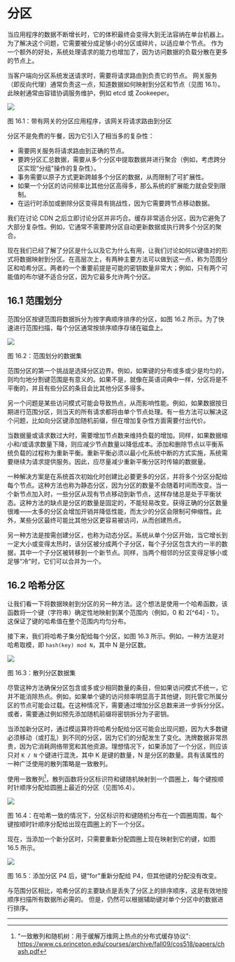 # 分区

当应用程序的数据不断增长时，它的体积最终会变得大到无法容纳在单台机器上。 为了解决这个问题，它需要被分成足够小的分区或碎片，以适应单个节点。 作为一个额外的好处，系统处理请求的能力也增加了，因为访问数据的负载分散在更多的节点上。

当客户端向分区系统发送请求时，需要将请求路由到负责它的节点。 网关服务（即反向代理）通常负责这一点，知道数据如何映射到分区和节点（见图 16.1）。 此映射通常由容错协调服务维护，例如 etcd 或 Zookeeper。

![](../images/16/16-01.png)

图 16.1：带有网关的分区应用程序，该网关将请求路由到分区

分区不是免费的午餐，因为它引入了相当多的复杂性：

- 需要网关服务将请求路由到正确的节点。
- 要跨分区汇总数据，需要从多个分区中提取数据并进行聚合（例如，考虑跨分区实现“分组"操作的复杂性）。
- 事务需要以原子方式更新跨越多个分区的数据，从而限制了可扩展性。
- 如果一个分区的访问频率比其他分区高得多，那么系统的扩展能力就会受到限制。
- 在运行时添加或删除分区变得具有挑战性，因为它需要跨节点移动数据。

我们在讨论 CDN 之后立即讨论分区并非巧合。缓存非常适合分区，因为它避免了大部分复杂性。例如，它通常不需要跨分区自动更新数据或执行跨多个分区的聚合。

现在我们已经了解了分区是什么以及它为什么有用，让我们讨论如何以键值对的形式将数据映射到分区。在高层次上，有两种主要方法可以做到这一点，称为范围分区和哈希分区。两者的一个重要前提是可能的密钥数量非常大；例如，只有两个可能值的布尔键不适合分区，因为它最多允许两个分区。

## 16.1 范围划分

范围分区按键范围将数据拆分为按字典顺序排序的分区，如图 16.2 所示。为了快速进行范围扫描，每个分区通常按排序顺序存储在磁盘上。

![](../images/16/16-02.png)

图 16.2：范围划分的数据集

范围分区的第一个挑战是选择分区边界。例如，如果键的分布或多或少是均匀的，则均匀地分割键范围是有意义的。如果不是，就像在英语词典中一样，分区将是不平衡的，并且有些分区的条目会比其他分区多得多。

另一个问题是某些访问模式可能会导致热点，从而影响性能。例如，如果数据按日期进行范围分区，则当天的所有请求都将由单个节点处理。有一些方法可以解决这个问题，比如向分区键添加随机前缀，但在增加复杂性方面需要付出代价。

当数据量或请求数过大时，需要增加节点数来维持负载的增加。同样，如果数据缩小和/或请求数量下降，则应减少节点数量以降低成本。添加和删除节点以平衡系统负载的过程称为重新平衡。重新平衡必须以最小化系统中断的方式实施，系统需要继续为请求提供服务。因此，应尽量减少重新平衡分区时传输的数据量。

一种解决方案是在系统首次初始化时创建比必要更多的分区，并将多个分区分配给每个节点。这种方法也称为静态分区，因为分区的数量不会随着时间而改变。当一个新节点加入时，一些分区从现有节点移动到新节点，这样存储总是处于平衡状态。这种方法的缺点是分区的数量是固定的，不能轻易改变。获得正确的分区数量很难——太多的分区会增加开销并降低性能，而太少的分区会限制可伸缩性。此外，某些分区最终可能比其他分区更容易被访问，从而创建热点。

另一种方法是按需创建分区，也称为动态分区。系统从单个分区开始，当它增长到一定大小或变得太热时，该分区被分成两个子分区，每个子分区包含大约一半的数据，其中一个子分区被转移到一个新节点。同样，当两个相邻的分区变得足够小或足够“冷"时，它们可以合并为一个。

## 16.2 哈希分区

让我们看一下将数据映射到分区的另一种方法。这个想法是使用一个哈希函数，该函数将一个键（字符串）确定性地映射到某个范围内（例如，0 和
2[^64] - 1）。这保证了键的哈希值在整个范围内均匀分布。

接下来，我们将哈希子集分配给每个分区，如图 16.3 所示。例如，一种方法是对哈希取模，即 ```hash(key) mod N```，其中 N 是分区数。

![](../images/16/16-03.png)

图 16.3：散列分区数据集

尽管这种方法确保分区包含或多或少相同数量的条目，但如果访问模式不统一，它并不能消除热点。例如，如果单个键的访问频率明显高于其他键，则托管它所属分区的节点可能会过载。在这种情况下，需要通过增加分区总数来进一步拆分分区。或者，需要通过例如预先添加随机前缀将密钥拆分为子密钥。

当添加新分区时，通过模运算符将哈希分配给分区可能会出现问题，因为大多数键必须移动（或打乱）到不同的分区，因为它们的分配发生了变化。洗牌数据非常昂贵，因为它消耗网络带宽和其他资源。理想情况下，如果添加了一个分区，则应该只对 ```K / N``` 个键进行混洗，其中 K 是键的数量，N 是分区的数量。具有该属性的一种广泛使用的散列策略是一致散列。

使用一致散列[^1]，散列函数将分区标识符和键随机映射到一个圆圈上，每个键按顺时针顺序分配给圆圈上最近的分区（见图16.4）。

![](../images/16/16-04.png)

图 16.4：在哈希一致的情况下，分区标识符和键随机分布在一个圆圈周围，每个键按顺时针顺序分配给出现在圆圈上的下一个分区。

现在，当添加一个新分区时，只需要重新分配圆圈上现在映射到它的键，如图 16.5 所示。

![](../images/16/16-05.png)

图 16.5：添加分区 P4 后，键“for"重新分配给 P4，但其他键的分配没有改变。

与范围分区相比，哈希分区的主要缺点是丢失了分区上的排序顺序，这是有效地按顺序扫描所有数据所必需的。 但是，仍然可以根据辅助键对单个分区中的数据进行排序。

--------------------

[^1]: "一致散列和随机树：用于缓解万维网上热点的分布式缓存协议": https://www.cs.princeton.edu/courses/archive/fall09/cos518/papers/chash.pdf
